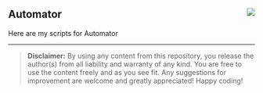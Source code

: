 <h2>Automator<img src="https://tinyurl.com/2p8s2a6z" align="right"></h2>

Here are my scripts for Automator

<hr>

<blockquote>
<b>Disclaimer:</b> By using any content from this repository, you release the author(s) from all liability and warranty of any kind. You are free to use the content freely and as you see fit. Any suggestions for improvement are welcome and greatly appreciated! Happy coding!
</blockquote>
